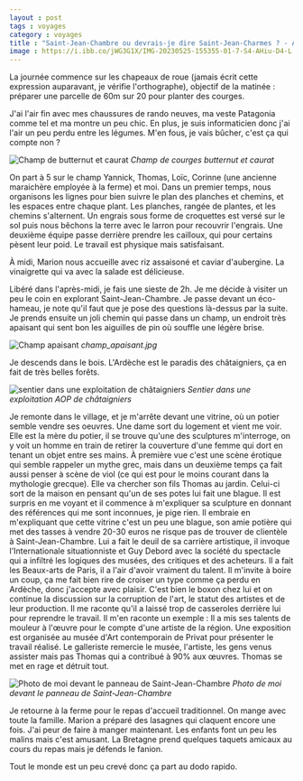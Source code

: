 ```yaml
--- 
layout : post 
tags : voyages 
category : voyages 
title : "Saint-Jean-Chambre ou devrais-je dire Saint-Jean-Charmes ? - Ardèche jour 1"
image : https://i.ibb.co/jWG3G1X/IMG-20230525-155355-01-7-S4-AHiu-D4-L.jpg
--- 
```


La journée commence sur les chapeaux de roue (jamais écrit cette expression auparavant, je vérifie l'orthographe), objectif de la matinée : préparer une parcelle de 60m sur 20 pour planter des courges.

<!--more-->

J'ai l'air fin avec mes chaussures de rando neuves, ma veste Patagonia comme tel et ma montre un peu chic. En plus, je suis informaticien donc j'ai l'air un peu perdu entre les légumes. M'en fous, je vais bûcher, c'est ça qui compte non ?

![Champ de butternut et caurat](https://i.ibb.co/jkQ3Z7Q/IMG-20230524-191543-x4bpo6-Kd35.jpg)
_Champ de courges butternut et caurat_

On part à 5 sur le champ Yannick, Thomas, Loïc, Corinne (une ancienne maraichère employée à la ferme) et moi. Dans un premier temps, nous organisons les lignes pour bien suivre le plan des planches et chemins, et les espaces entre chaque plant.
Les planches, rangée de plantes, et les chemins s'alternent.
Un engrais sous forme de croquettes est versé sur le sol puis nous bêchons la terre avec le larron pour recouvrir l'engrais. Une deuxième équipe passe derrière prendre les cailloux, qui pour certains pèsent leur poid.
Le travail est physique mais satisfaisant.

À midi, Marion nous accueille avec riz assaisoné et caviar d'aubergine. La vinaigrette qui va avec la salade est délicieuse.

Libéré dans l'après-midi, je fais une sieste de 2h.
Je me décide à visiter un peu le coin en explorant Saint-Jean-Chambre. Je passe devant un éco-hameau, je note qu'il faut que je pose des questions là-dessus par la suite.
Je prends ensuite un joli chemin qui passe dans un champ, un endroit très apaisant qui sent bon les aiguilles de pin où souffle une légère brise.

![Champ apaisant](https://i.ibb.co/0Kc2SSY/IMG-20230525-161339-SB1-VFjeg3-I.jpg)
_champ_apaisant.jpg_

Je descends dans le bois. L'Ardèche est le paradis des châtaigniers, ça en fait de très belles forêts.

![sentier dans une exploitation de châtaigniers](https://i.ibb.co/QrLhfkP/IMG-20230523-171310-C7rg-Pj8-J3x.jpg)
_Sentier dans une exploitation AOP de châtaigniers_

Je remonte dans le village, et je m'arrête devant une vitrine, où un potier semble vendre ses oeuvres. Une dame sort du logement et vient me voir. Elle est la mère du potier, il se trouve qu'une des sculptures m'interroge, on y voit un homme en train de retirer la couverture d'une femme qui dort en tenant un objet entre ses mains. À première vue c'est une scène érotique qui semble rappeler un mythe grec, mais dans un deuxième temps ça fait aussi penser à scène de viol (ce qui est pour le moins courant dans la mythologie grecque). Elle va chercher son fils Thomas au jardin. Celui-ci sort de la maison en pensant qu'un de ses potes lui fait une blague. Il est surpris en me voyant et il commence à m'expliquer sa sculpture en donnant des références qui me sont inconnues, je pige rien.
Il embraie en m'expliquant que cette vitrine c'est un peu une blague, son amie potière qui met des tasses à vendre 20-30 euros ne risque pas de trouver de clientèle à Saint-Jean-Chambre. Lui a fait le deuil de sa carrière artistique, il invoque l'Internationale situationniste et Guy Debord avec la société du spectacle qui a infiltré les logiques des musées, des critiques et des acheteurs. Il a fait les Beaux-arts de Paris, il a l'air d'avoir vraiment du talent. Il m'invite à boire un coup, ça me fait bien rire de croiser un type comme ça perdu en Ardèche, donc j'accepte avec plaisir.
C'est bien le boxon chez lui et on continue la discussion sur la corruption de l'art, le statut des artistes et de leur production.
Il me raconte qu'il a laissé trop de casseroles derrière lui pour reprendre le travail. Il m'en raconte un exemple : 
Il a mis ses talents de mouleur à l'œuvre pour le compte d'une artiste de la région. Une exposition est organisée au musée d'Art contemporain de Privat pour présenter le travail réalisé. Le galleriste remercie le musée, l'artiste, les gens venus assister mais pas Thomas qui a contribué à 90% aux œuvres. Thomas se met en rage et détruit tout.

![Photo de moi devant le panneau de Saint-Jean-Chambre](https://i.ibb.co/jWG3G1X/IMG-20230525-155355-01-7-S4-AHiu-D4-L.jpg)
_Photo de moi devant le panneau de Saint-Jean-Chambre_ 

Je retourne à la ferme pour le repas d'accueil traditionnel. On mange avec toute la famille. Marion a préparé des lasagnes qui claquent encore une fois. J'ai peur de faire à manger maintenant. Les enfants font un peu les malins mais c'est amusant. La Bretagne prend quelques taquets amicaux au cours du repas mais je défends le fanion.

Tout le monde est un peu crevé donc ça part au dodo rapido.
